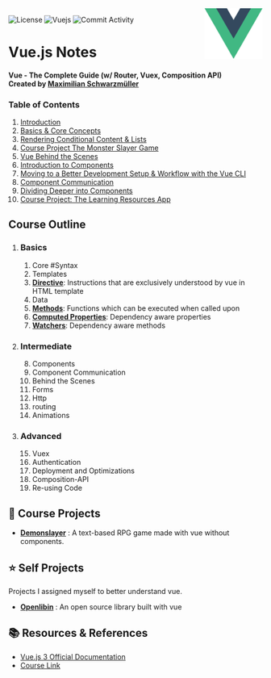<img align="right" src="./Assets/vuelogo.png" height="100px" style="padding-left: 20px"/>

<!-- Shields -->
![License](https://img.shields.io/github/license/sortedcord/vue-notes?style=for-the-badge)
![Vuejs](https://shields.io/badge/VUEJS-3.x-blue?logo=vuedotjs&style=for-the-badge)
![Commit Activity](https://img.shields.io/github/last-commit/sortedcord/vue-notes?style=for-the-badge)

# Vue.js Notes

#### **Vue - The Complete Guide (w/ Router, Vuex, Composition API)** <br> Created by [Maximilian Schwarzmüller](https://www.udemy.com/user/maximilian-schwarzmuller/)


### Table of Contents

1. [Introduction](Notes/Getting%20Started)
2. [Basics & Core Concepts](Notes/Basics%20&%20Core%20Concepts)
3. [Rendering Conditional Content & Lists](Notes/Rendering%20Conditional%20Content%20&%20Lists)
4. [Course Project The Monster Slayer Game]()
5. [Vue Behind the Scenes]()
6. [Introduction to Components]()
7. [Moving to a Better Development Setup & Workflow with the Vue CLI]()
8. [Component Communication]()
9. [Dividing Deeper into Components]()
10. [Course Project: The Learning Resources App]()

## Course Outline

1.  ### Basics
	1. Core #Syntax
	2. Templates
	3. [**Directive**](Notes/Basics%20&%20Core%20Concepts#binding-attributes-with-the-v-bind-directive): Instructions that are exclusively understood by vue in HTML template
	4. Data
	5. [**Methods**](Notes/Basics%20&%20Core%20Concepts#understanding-methods-in-vue-apps): Functions which can be executed when called upon
	6. [**Computed Properties**](Notes/Basics%20&%20Core%20Concepts#computed-properties): Dependency aware properties
	7. [**Watchers**](Notes/Basics%20&%20Core%20Concepts#working-with-watchers): Dependency aware methods

2.  ### Intermediate
	8. Components
	9. Component Communication
	10. Behind the Scenes
	11. Forms
	12. Http
	13. routing 
	14. Animations

3. ### Advanced
	15. Vuex
	16. Authentication
	17. Deployment and Optimizations
	18. Composition-API
	19. Re-using Code

## 📖 Course Projects

- [**Demonslayer**](https://github.com/sortedcord/vue-monsterslayer) : A text-based RPG game made with vue without components.

## ⭐ Self Projects

Projects I assigned myself to better understand vue.

- [**Openlibin**](https://github.com/sortedcord/openlibin) : An open source library built with vue


## 📚 Resources & References

- [Vue.js 3 Official Documentation](https://v3.vuejs.org/guide/introduction.html)
- [Course Link](https://www.udemy.com/course/vuejs-2-the-complete-guide/)
		
